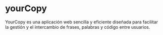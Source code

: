 # yourCopy
YourCopy es una aplicación web sencilla y eficiente diseñada para facilitar la gestión y el intercambio de frases, palabras y código entre usuarios.
